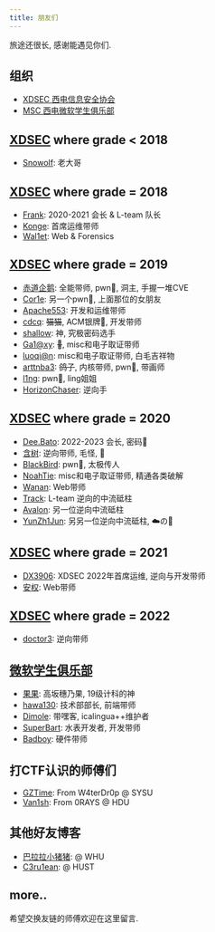 ```yaml
---
title: 朋友们
---
```


旅途还很长, 感谢能遇见你们. 

## 组织

- [XDSEC 西电信息安全协会](https://www.xdsec.org/)
- [MSC 西电微软学生俱乐部](https://xdmsc.club/)

## [XDSEC](https://www.xdsec.org) where grade < 2018

- [Snowolf](https://snowolf0620.xyz): 老大哥

## [XDSEC](https://www.xdsec.org) where grade = 2018

- [Frank](https://blog.frankli.site/): 2020-2021 会长 & L-team 队长
- [Konge](https://blog.konge.pw/): 首席运维带师
- [Wal1et](http://39.105.105.208/): Web & Forensics

## [XDSEC](https://www.xdsec.org) where grade = 2019

- [赤道企鹅](https://eqqie.cn/): 全能带师, pwn👴, 洞主, 手握一堆CVE
- [Cor1e](https://cor1e.cn/): 另一个pwn👴, 上面那位的女朋友
- [Apache553](https://blog.apache553.com/): 开发和运维带师
- [cdcq](https://cdcq.github.io/): ~~猫猫~~, ACM银牌👴, 开发带师
- [shallow](https://shal10w.github.io/): 神, 究极密码选手
- [Ga1@xy](http://www.ga1axy.top): ~~🐏~~, misc和电子取证带师
- [luoqi@n](https://luoq1an.github.io/): misc和电子取证带师, 白毛吉祥物
- [arttnba3](https://arttnba3.cn/): ~~鸽子~~, 内核带师, pwn👴, 带画师
- [l1ng](https://ll1ng.github.io/): pwn👴, ling姐姐
- [HorizonChaser](https://horizonchaser.github.io/): 逆向手

## [XDSEC](https://www.xdsec.org) where grade = 2020

- [Dee.Bato](https://www.d33b4t0.com/): 2022-2023 会长, 密码👴
- [含树](https://innerspace-hs.github.io/): 逆向带师, 毛怪, 🌲
- [BlackBird](https://blackbird-bb.github.io/): pwn👴, 太极传人
- [NoahTie](https://noahtie.github.io/): misc和电子取证带师, 精通各类破解
- [Wanan](https://blog.wanan.world/): Web带师
- [Track](https://blog.trackonyou.top/): L-team 逆向的中流砥柱
- [Avalon](https://www.4va10n.top/): 另一位逆向中流砥柱
- [YunZh1Jun](https://www.yunzh1jun.com/): 另另一位逆向中流砥柱, ☁️の🍄

## [XDSEC](https://www.xdsec.org) where grade = 2021

- [DX3906](https://blog.dx39061.top/): XDSEC 2022年首席运维, 逆向与开发带师
- [安权](https://anoquan.cn): Web带师

## [XDSEC](https://www.xdsec.org) where grade = 2022

- [doctor3](https://blog.doctor3.net/): 逆向带师

## [微软学生俱乐部](https://xdmsc.club)

- [果果](https://orangecheers.top/): 高坂穗乃果, 19级计科的神
- [hawa130](https://hawa130.com/): 技术部部长, 前端带师
- [Dimole](https://blog.dml.ink/): 带嘿客, icalingua++维护者
- [SuperBart](https://www.superbart.xyz/): 水表开发者, 开发带师
- [Badboy](https://badboy2002.xyz/): 硬件带师

## 打CTF认识的师傅们

- [GZTime](https://blog.gztime.cc/): From W4terDr0p @ SYSU
- [Van1sh](https://jayxv.github.io/): From 0RAYS @ HDU

## 其他好友博客

- [巴拉拉小猪猪](https://liuxiaozhu01.github.io/): @ WHU
- [C3ru1ean](https://c3ru1ean.github.io/): @ HUST

## more..

希望交换友链的师傅欢迎在这里留言. 
